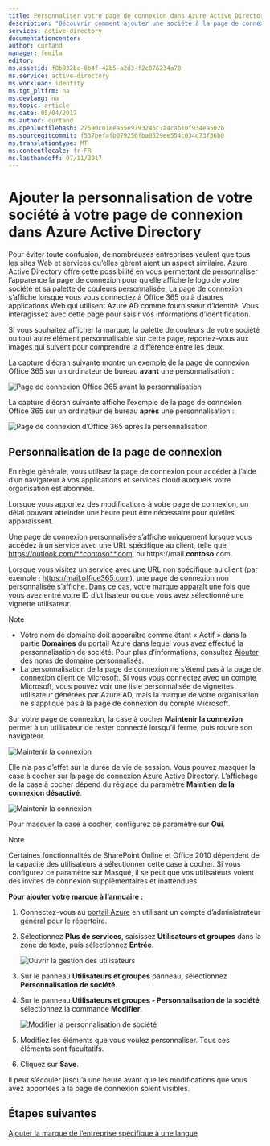 ```yaml
---
title: Personnaliser votre page de connexion dans Azure Active Directory | Microsoft Docs
description: "Découvrir comment ajouter une société à la page de connexion Azure"
services: active-directory
documentationcenter: 
author: curtand
manager: femila
editor: 
ms.assetid: f8b932bc-8b4f-42b5-a2d3-f2c076234a78
ms.service: active-directory
ms.workload: identity
ms.tgt_pltfrm: na
ms.devlang: na
ms.topic: article
ms.date: 05/04/2017
ms.author: curtand
ms.openlocfilehash: 27590c018ea55e9793246c7a4cab10f934ea502b
ms.sourcegitcommit: f537befafb079256fba0529ee554c034d73f36b0
ms.translationtype: MT
ms.contentlocale: fr-FR
ms.lasthandoff: 07/11/2017
---
```

# <a name="add-company-branding-to-your-sign-in-page-in-the-azure-active-directory"></a>Ajouter la personnalisation de votre société à votre page de connexion dans Azure Active Directory
Pour éviter toute confusion, de nombreuses entreprises veulent que tous les sites Web et services qu’elles gèrent aient un aspect similaire. Azure Active Directory offre cette possibilité en vous permettant de personnaliser l’apparence la page de connexion pour qu’elle affiche le logo de votre société et sa palette de couleurs personnalisée. La page de connexion s’affiche lorsque vous vous connectez à Office 365 ou à d’autres applications Web qui utilisent Azure AD comme fournisseur d’identité. Vous interagissez avec cette page pour saisir vos informations d’identification.

Si vous souhaitez afficher la marque, la palette de couleurs de votre société ou tout autre élément personnalisable sur cette page, reportez-vous aux images qui suivent pour comprendre la différence entre les deux.

La capture d’écran suivante montre un exemple de la page de connexion Office 365 sur un ordinateur de bureau **avant** une personnalisation :

![Page de connexion Office 365 avant la personnalisation](./media/active-directory-branding-custom-signon-azure-portal/sign-in-page-before-customization.png)

La capture d’écran suivante affiche l’exemple de la page de connexion Office 365 sur un ordinateur de bureau **après** une personnalisation :

![Page de connexion d’Office 365 après la personnalisation](./media/active-directory-branding-custom-signon-azure-portal/sign-in-page-after-customization.png)

## <a name="customizing-the-sign-in-page"></a>Personnalisation de la page de connexion
En règle générale, vous utilisez la page de connexion pour accéder à l’aide d’un navigateur à vos applications et services cloud auxquels votre organisation est abonnée.

Lorsque vous apportez des modifications à votre page de connexion, un délai pouvant atteindre une heure peut être nécessaire pour qu’elles apparaissent.

Une page de connexion personnalisée s’affiche uniquement lorsque vous accédez à un service avec une URL spécifique au client, telle que https://outlook.com/**contoso**.com, ou https://mail.**contoso**.com.

Lorsque vous visitez un service avec une URL non spécifique au client (par exemple : https://mail.office365.com), une page de connexion non personnalisée s’affiche. Dans ce cas, votre marque apparaît une fois que vous avez entré votre ID d’utilisateur ou que vous avez sélectionné une vignette utilisateur.

> [!NOTE]
> * Votre nom de domaine doit apparaître comme étant « Actif » dans la partie **Domaines** du portail Azure dans lequel vous avez effectué la personnalisation de société. Pour plus d’informations, consultez [Ajouter des noms de domaine personnalisés](active-directory-domains-add-azure-portal.md).
> * La personnalisation de la page de connexion ne s’étend pas à la page de connexion client de Microsoft. Si vous vous connectez avec un compte Microsoft, vous pouvez voir une liste personnalisée de vignettes utilisateur générées par Azure AD, mais la marque de votre organisation ne s’applique pas à la page de connexion du compte Microsoft.
>
>

Sur votre page de connexion, la case à cocher **Maintenir la connexion** permet à un utilisateur de rester connecté lorsqu’il ferme, puis rouvre son navigateur.

   ![Maintenir la connexion](./media/active-directory-branding-custom-signon-azure-portal/01.png)

Elle n’a pas d’effet sur la durée de vie de session. Vous pouvez masquer la case à cocher sur la page de connexion Azure Active Directory.
L’affichage de la case à cocher dépend du réglage du paramètre **Maintien de la connexion désactivé**.

   ![Maintenir la connexion](./media/active-directory-branding-custom-signon-azure-portal/02.png)

Pour masquer la case à cocher, configurez ce paramètre sur **Oui**.

> [!NOTE]
> Certaines fonctionnalités de SharePoint Online et Office 2010 dépendent de la capacité des utilisateurs à sélectionner cette case à cocher. Si vous configurez ce paramètre sur Masqué, il se peut que vos utilisateurs voient des invites de connexion supplémentaires et inattendues.
>
>

**Pour ajouter votre marque à l’annuaire :**

1. Connectez-vous au [portail Azure](https://portal.azure.com) en utilisant un compte d’administrateur général pour le répertoire.
2. Sélectionnez **Plus de services**, saisissez **Utilisateurs et groupes** dans la zone de texte, puis sélectionnez **Entrée**.

   ![Ouvrir la gestion des utilisateurs](./media/active-directory-branding-custom-signon-azure-portal/user-management.png)
3. Sur le panneau **Utilisateurs et groupes** panneau, sélectionnez **Personnalisation de société**.
4. Sur le panneau **Utilisateurs et groupes - Personnalisation de la société**, sélectionnez la commande **Modifier**.

    ![Modifier la personnalisation de société](./media/active-directory-branding-custom-signon-azure-portal/edit-branding.png)
5. Modifiez les éléments que vous voulez personnaliser. Tous ces éléments sont facultatifs.
6. Cliquez sur **Save**.

Il peut s’écouler jusqu’à une heure avant que les modifications que vous avez apportées à la page de connexion soient visibles.

## <a name="next-steps"></a>Étapes suivantes
[Ajouter la marque de l’entreprise spécifique à une langue](active-directory-branding-localize-azure-portal.md)
